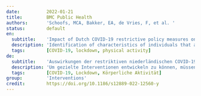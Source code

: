 ```yaml
---
date:          2022-01-21
title:         BMC Public Health
authors:       'Schoofs, MCA, Bakker, EA, de Vries, F, et al. '
status:        default
en:
  subtitle:    'Impact of Dutch COVID-19 restrictive policy measures on physical activity behavior and identification of correlates of physical activity changes: a cohort study'
  description: 'Identification of characteristics of individuals that are related to decreases in physical activity (PA) levels during lockdown is needed to develop targeted-interventions. This study aims to evaluate changes in domain-specific (i.e. leisure time, transportation, occupational, and household) and total PA due to the Dutch COVID-19 lockdown, which started on March 15 2020. Furthermore, we aim to identify demographic, health-related, and psychological correlates of these changes. Individuals who participated in the Nijmegen Exercise Study during 2017-2019 were invited to this study, which was conducted between April 16 and May 12 2020. Participant characteristics (i.e. age, sex, body mass index (BMI), marital status, education, household composition, and occupation status), living environment (i.e. housing type and degree of urbanization), psychological characteristics (i.e. resilience, outcome expectations, vitality, and mental health), and medical history were collected via an online questionnaire. Short Questionnaire to Assess Health-enhancing physical activity was used to assess PA behavior before and during lockdown. Wilcoxon signed-rank test was used to compare PA levels, in metabolic equivalent of task (MET)-minutes per week (min/wk), before and during lockdown. Multivariable linear regression analyses were performed to examine correlates of PA changes. 4033 participants (57% male; 59 ± 13 years) were included. PA decreased significantly during lockdown with mean ± SD changes of 393 ± 2735 MET-min/wk for total, 133 ± 785 MET-min/wk for transportation, 137 ± 1469 MET-min/wk for occupation, and 136 ± 1942 MET-min/wk for leisure time PA. Household PA did not change significantly. Unemployment, COVID-19-related occupational changes, higher BMI, and living in an apartment or semi-detached/terraced house were significantly related to larger decreases in total and domain-specific PA. Higher vitality was related to smaller decreases in total and domain-specific PA. Higher age was significantly associated with a larger decrease in leisure time PA. Lower education was associated with smaller decreases in transportation and occupational PA compared to higher education. PA levels significantly reduced during lockdown compared to before lockdown. Declines were observed during transportation and occupation, but were not compensated by an increase in leisure time PA. We identified subgroups that were more susceptible to reductions in domain-specific or total PA levels and should therefore be encouraged to increase their PA levels during lockdown.'
  tags:        [COVID-19, lockdown, physical activity]
de:
  subtitle:    'Auswirkungen der restriktiven niederländischen COVID-19-Maßnahmen auf das Bewegungsverhalten und Ermittlung von Korrelaten für Veränderungen der körperlichen Aktivität: eine Kohortenstudie'
  description: 'Um gezielte Interventionen entwickeln zu können, müssen die Merkmale von Personen identifiziert werden, die mit einer Abnahme der körperlichen Aktivität (PA) während des Lockdown zusammenhängen. Ziel dieser Studie ist, die Veränderungen der bereichsspezifischen (d. h. Freizeit, Verkehr, Beruf und Haushalt) und der gesamten körperlichen Aktivität aufgrund der niederländischen COVID-19-Sperrung, die am 15. März 2020 begann, zu bewerten. Darüber hinaus wollen wir demografische, gesundheitsbezogene und psychologische Korrelate dieser Veränderungen identifizieren. Personen, die in den Jahren 2017-2019 an der Nijmegen Exercise Study teilgenommen haben, wurden zu dieser Studie eingeladen, die zwischen dem 16. April und 12. Mai 2020 durchgeführt wurde. Die Teilnehmermerkmale (d. h. Alter, Geschlecht, Body-Mass-Index (BMI), Familienstand, Bildung, Haushaltszusammensetzung und Berufsstatus), das Lebensumfeld (d. h. Wohnform und Urbanisierungsgrad), psychologische Merkmale (d. h. Resilienz, Ergebniserwartungen, Vitalität und psychische Gesundheit) und die Krankengeschichte wurden über einen Online-Fragebogen erhoben. Der kurze Fragebogen zur Bewertung der gesundheitsfördernden körperlichen Aktivität wurde verwendet, um das PA-Verhalten vor und während des Lockdown zu bewerten. Mit dem Wilcoxon Signed-Rank-Test wurde das PA-Niveau in MET-Minuten pro Woche (min/wk) vor und während des Lockdown verglichen. Multivariable lineare Regressionsanalysen wurden durchgeführt, um die Korrelate der PA-Veränderungen zu untersuchen. 4033 Teilnehmer (57 % männlich; 59 ± 13 Jahre) wurden einbezogen. Die PA nahm während des Lockdown signifikant ab, mit mittleren ± SD-Änderungen von 393 ± 2735 MET-min/Woche für Gesamt-PA, 133 ± 785 MET-min/Woche für Transport, 137 ± 1469 MET-min/Woche für Beruf und 136 ± 1942 MET-min/Woche für Freizeit-PA. Die PA im Haushalt änderte sich nicht signifikant. Arbeitslosigkeit, COVID-19-bedingte berufliche Veränderungen, ein höherer BMI und das Leben in einer Wohnung oder einem Doppel-/Reihenhaus standen in signifikantem Zusammenhang mit einer stärkeren Abnahme der gesamten und bereichsspezifischen PA. Höhere Vitalität war mit einer geringeren Abnahme der gesamten und bereichsspezifischen PA verbunden. Ein höheres Alter stand in signifikantem Zusammenhang mit einem stärkeren Rückgang des PA in der Freizeit. Eine niedrigere Bildung war mit einer geringeren Abnahme der Verkehrs- und Berufs-PA verbunden als eine höhere Bildung. Das PA-Niveau sank während des Lockdown signifikant im Vergleich zu vor dem Lockdown. Rückgänge wurden bei Verkehr und Beruf beobachtet, konnten aber nicht durch eine Zunahme der Freizeit-PA kompensiert werden. Wir haben Untergruppen identifiziert, die anfälliger für eine Verringerung des bereichsspezifischen oder des gesamten PA-Niveaus sind und daher ermutigt werden sollten, ihr PA-Niveau während des Lockdown zu erhöhen.' 
  tags:        [COVID-19, Lockdown, Körperliche Aktivität]
group:         'Interventions'
credit:        https://doi.org/10.1186/s12889-022-12560-y
---
```

